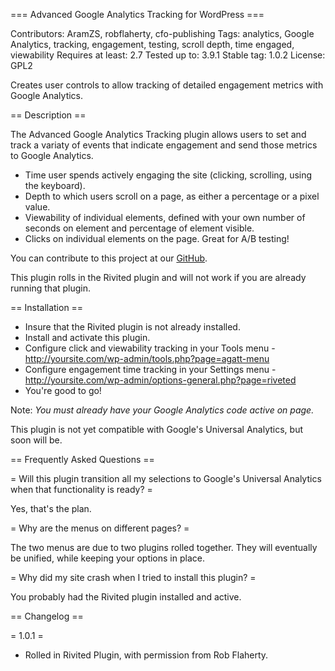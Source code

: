 === Advanced Google Analytics Tracking for WordPress ===

Contributors: AramZS, robflaherty, cfo-publishing
Tags: analytics, Google Analytics, tracking, engagement, testing, scroll depth, time engaged, viewability
Requires at least: 2.7
Tested up to: 3.9.1
Stable tag: 1.0.2
License: GPL2

Creates user controls to allow tracking of detailed engagement metrics with Google Analytics.

== Description ==

The Advanced Google Analytics Tracking plugin allows users to set and track a variaty of events that indicate engagement and send those metrics to Google Analytics. 

* Time user spends actively engaging the site (clicking, scrolling, using the keyboard).
* Depth to which users scroll on a page, as either a percentage or a pixel value.
* Viewability of individual elements, defined with your own number of seconds on element and percentage of element visible.
* Clicks on individual elements on the page. Great for A/B testing!

You can contribute to this project at our [GitHub](https://github.com/CFOPublishing/wp-advanced-ga-tracking).

This plugin rolls in the Rivited plugin and will not work if you are already running that plugin. 

== Installation == 

* Insure that the Rivited plugin is not already installed.
* Install and activate this plugin.
* Configure click and viewability tracking in your Tools menu - http://yoursite.com/wp-admin/tools.php?page=agatt-menu
* Configure engagement time tracking in your Settings menu - http://yoursite.com/wp-admin/options-general.php?page=riveted
* You're good to go! 

Note: *You must already have your Google Analytics code active on page.*

This plugin is not yet compatible with Google's Universal Analytics, but soon will be.

== Frequently Asked Questions ==

= Will this plugin transition all my selections to Google's Universal Analytics when that functionality is ready? =

Yes, that's the plan. 

= Why are the menus on different pages? =

The two menus are due to two plugins rolled together. They will eventually be unified, while keeping your options in place. 

= Why did my site crash when I tried to install this plugin? =

You probably had the Rivited plugin installed and active. 

== Changelog ==

= 1.0.1 =
* Rolled in Rivited Plugin, with permission from Rob Flaherty.
